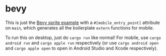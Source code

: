 # bevy

This is just the [Bevy sprite example](https://github.com/bevyengine/bevy/blob/master/examples/2d/sprite.rs) with a `#[mobile_entry_point]` attribute on `main`, which generates all the boilerplate `extern` functions for mobile.

To run this on desktop, just do `cargo run` like normal! For mobile, use `cargo android run` and `cargo apple run` respectively (or use `cargo android open` and `cargo apple open` to open in Android Studio and Xcode respectively).

